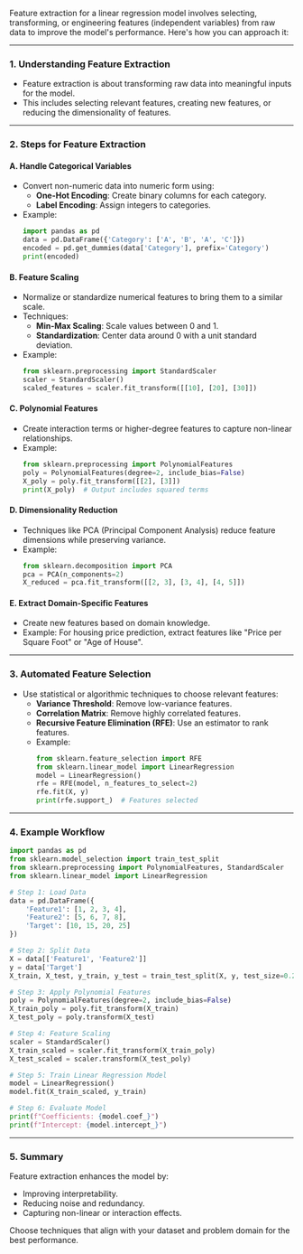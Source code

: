 Feature extraction for a linear regression model involves selecting, transforming, or engineering features (independent variables) from raw data to improve the model's performance. Here's how you can approach it:

---

### 1. **Understanding Feature Extraction**
   - Feature extraction is about transforming raw data into meaningful inputs for the model.
   - This includes selecting relevant features, creating new features, or reducing the dimensionality of features.

---

### 2. **Steps for Feature Extraction**

#### A. **Handle Categorical Variables**
   - Convert non-numeric data into numeric form using:
     - **One-Hot Encoding**: Create binary columns for each category.
     - **Label Encoding**: Assign integers to categories.
   - Example:
     ```python
     import pandas as pd
     data = pd.DataFrame({'Category': ['A', 'B', 'A', 'C']})
     encoded = pd.get_dummies(data['Category'], prefix='Category')
     print(encoded)
     ```

#### B. **Feature Scaling**
   - Normalize or standardize numerical features to bring them to a similar scale.
   - Techniques:
     - **Min-Max Scaling**: Scale values between 0 and 1.
     - **Standardization**: Center data around 0 with a unit standard deviation.
   - Example:
     ```python
     from sklearn.preprocessing import StandardScaler
     scaler = StandardScaler()
     scaled_features = scaler.fit_transform([[10], [20], [30]])
     ```

#### C. **Polynomial Features**
   - Create interaction terms or higher-degree features to capture non-linear relationships.
   - Example:
     ```python
     from sklearn.preprocessing import PolynomialFeatures
     poly = PolynomialFeatures(degree=2, include_bias=False)
     X_poly = poly.fit_transform([[2], [3]])
     print(X_poly)  # Output includes squared terms
     ```

#### D. **Dimensionality Reduction**
   - Techniques like PCA (Principal Component Analysis) reduce feature dimensions while preserving variance.
   - Example:
     ```python
     from sklearn.decomposition import PCA
     pca = PCA(n_components=2)
     X_reduced = pca.fit_transform([[2, 3], [3, 4], [4, 5]])
     ```

#### E. **Extract Domain-Specific Features**
   - Create new features based on domain knowledge.
   - Example: For housing price prediction, extract features like "Price per Square Foot" or "Age of House".

---

### 3. **Automated Feature Selection**
- Use statistical or algorithmic techniques to choose relevant features:
  - **Variance Threshold**: Remove low-variance features.
  - **Correlation Matrix**: Remove highly correlated features.
  - **Recursive Feature Elimination (RFE)**: Use an estimator to rank features.
  - Example:
    ```python
    from sklearn.feature_selection import RFE
    from sklearn.linear_model import LinearRegression
    model = LinearRegression()
    rfe = RFE(model, n_features_to_select=2)
    rfe.fit(X, y)
    print(rfe.support_)  # Features selected
    ```

---

### 4. **Example Workflow**
```python
import pandas as pd
from sklearn.model_selection import train_test_split
from sklearn.preprocessing import PolynomialFeatures, StandardScaler
from sklearn.linear_model import LinearRegression

# Step 1: Load Data
data = pd.DataFrame({
    'Feature1': [1, 2, 3, 4],
    'Feature2': [5, 6, 7, 8],
    'Target': [10, 15, 20, 25]
})

# Step 2: Split Data
X = data[['Feature1', 'Feature2']]
y = data['Target']
X_train, X_test, y_train, y_test = train_test_split(X, y, test_size=0.2)

# Step 3: Apply Polynomial Features
poly = PolynomialFeatures(degree=2, include_bias=False)
X_train_poly = poly.fit_transform(X_train)
X_test_poly = poly.transform(X_test)

# Step 4: Feature Scaling
scaler = StandardScaler()
X_train_scaled = scaler.fit_transform(X_train_poly)
X_test_scaled = scaler.transform(X_test_poly)

# Step 5: Train Linear Regression Model
model = LinearRegression()
model.fit(X_train_scaled, y_train)

# Step 6: Evaluate Model
print(f"Coefficients: {model.coef_}")
print(f"Intercept: {model.intercept_}")
```

---

### 5. **Summary**
Feature extraction enhances the model by:
- Improving interpretability.
- Reducing noise and redundancy.
- Capturing non-linear or interaction effects.

Choose techniques that align with your dataset and problem domain for the best performance.